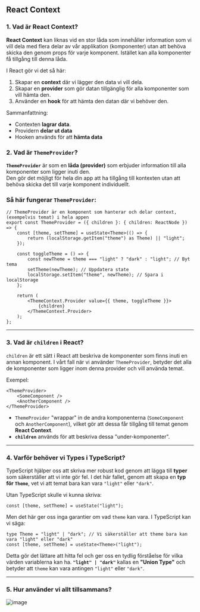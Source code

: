 


## React Context 

### **1. Vad är React Context?**

**React Context** kan liknas vid en stor låda som innehåller information som vi vill dela med flera delar av vår applikation 
(komponenter) utan att behöva skicka den genom props för varje komponent. Istället kan alla komponenter få tillgång till
denna låda. 

I React gör vi det så här:
1. Skapar en **context** där vi lägger den data vi vill dela.
2. Skapar en **provider** som gör datan tillgänglig för alla komponenter som vill hämta den. 
3. Använder en **hook** för att hämta den datan där vi behöver den.

Sammanfattning:
- Contexten **lagrar data**.
- Providern **delar ut data** 
- Hooken används för att **hämta data**

### **2. Vad är `ThemeProvider`?**

**`ThemeProvider`** är som en **låda (provider)** som erbjuder information till alla komponenter som ligger inuti den.  
Den gör det möjligt för hela din app att ha tillgång till kontexten utan att behöva skicka det till varje komponent individuellt.

### **Så här fungerar `ThemeProvider`**:
```tsx
// ThemeProvider är en komponent som hanterar och delar context, (exempelvis temat) i hela appen
export const ThemeProvider = ({ children }: { children: ReactNode }) => {
    const [theme, setTheme] = useState<Theme>(() => {
        return (localStorage.getItem("theme") as Theme) || "light";
    });

    const toggleTheme = () => {
        const newTheme = theme === "light" ? "dark" : "light"; // Byt tema
        setTheme(newTheme); // Uppdatera state
        localStorage.setItem("theme", newTheme); // Spara i localStorage
    };

    return (
        <ThemeContext.Provider value={{ theme, toggleTheme }}>
            {children}
        </ThemeContext.Provider>
    );
};
```
---

### **3. Vad är `children` i React?**

`children` är ett sätt i React att beskriva de komponenter som finns inuti en annan komponent. I vårt fall när vi använder `ThemeProvider`, betyder det alla de komponenter som ligger inom denna provider och vill använda temat.

Exempel:
```tsx
<ThemeProvider>
    <SomeComponent />
    <AnotherComponent />
</ThemeProvider>
```

- `ThemeProvider` "wrappar" in de andra komponenterna (`SomeComponent` och `AnotherComponent`), vilket gör att dessa får tillgång till temat genom **React Context**.
- **`children`** används för att beskriva dessa "under-komponenter".

---

### **4. Varför behöver vi Types i TypeScript?**

TypeScript hjälper oss att skriva mer robust kod genom att lägga till **typer** som säkerställer att vi inte gör fel. I det här fallet, genom att skapa en **typ för `Theme`**, vet vi att temat bara kan vara `"light"` eller `"dark"`. 

Utan TypeScript skulle vi kunna skriva:
```tsx
const [theme, setTheme] = useState("light");
```

Men det här ger oss inga garantier om vad `theme` kan vara. I TypeScript kan vi säga:
```tsx
type Theme = "light" | "dark"; // Vi säkerställer att theme bara kan vara "light" eller "dark"
const [theme, setTheme] = useState<Theme>("light");
```

Detta gör det lättare att hitta fel och ger oss en tydlig förståelse för vilka värden variablerna kan ha. **`"light" | "dark"`** kallas en **"Union Type"** och betyder att `theme` kan vara antingen `"light"` eller `"dark"`.

---

### **5. Hur använder vi allt tillsammans?**

![image](https://github.com/user-attachments/assets/6f048650-fd0b-4f3b-bbde-cc3c32476304)

